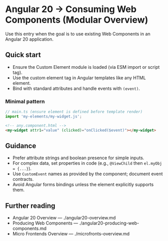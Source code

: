 # Angular 20 → Consuming Web Components (Modular Overview)

Use this entry when the goal is to use existing Web Components in an Angular 20 application.

## Quick start
- Ensure the Custom Element module is loaded (via ESM import or script tag).
- Use the custom element tag in Angular templates like any HTML element.
- Bind with standard attributes and handle events with `(event)`.

### Minimal pattern
```typescript
// main.ts (ensure element is defined before template render)
import 'my-elements/my-widget.js';
```

```html
<!-- any.component.html -->
<my-widget attr1="value" (clicked)="onClicked($event)"></my-widget>
```

## Guidance
- Prefer attribute strings and boolean presence for simple inputs.
- For complex data, set properties in code (e.g., `@ViewChild` then `el.myObj = {...}`).
- Use `CustomEvent` names as provided by the component; document event contracts.
- Avoid Angular forms bindings unless the element explicitly supports them.

## Further reading
- Angular 20 Overview — ./angular20-overview.md
- Producing Web Components — ./angular20-producing-web-components.md
- Micro Frontends Overview — ./microfronts-overview.md
